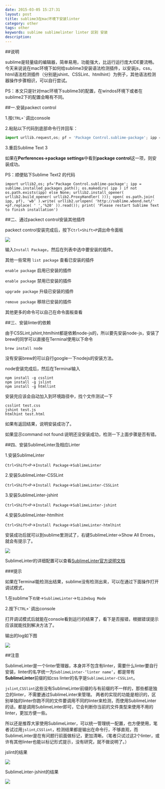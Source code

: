 ```yaml
---
date: 2015-03-05 15:27:31
layout: post
title: sublime3在mac环境下安装linter
category: other
tags: other
keywords: sublime sublimelinter linter 区别 安装
description:
---
```


##说明

sublime是轻量级的编辑器，简单易用，功能强大，比运行运行庞大IDE要流畅。今天来说说在mac环境下如何给sublime3安装语法检测插件，以安装js，css，html语法检测插件（分别是jshint、CSSLint、htmlhint）为例子，其他语法检测器操作步骤相识，可以自行尝试。

PS：本文只是针对mac环境下sublime3的配置，在windos环境下或者在sublime2下的配置会略有不同。

##一.安装packect control

1.按`` CTRL+` ``调出console

2.粘贴以下代码到底部命令行并回车：

```python
import urllib.request,os; pf = 'Package Control.sublime-package'; ipp = sublime.installed_packages_path(); urllib.request.install_opener( urllib.request.build_opener( urllib.request.ProxyHandler()) ); open(os.path.join(ipp, pf), 'wb').write(urllib.request.urlopen( 'http://sublime.wbond.net/' + pf.replace(' ','%20')).read())
```
3.重启Sublime Text 3

如果在**Perferences->package settings**中看到**package control**这一项，则安装成功。

PS：顺便贴下Sublime Text2 的代码

```
import urllib2,os; pf='Package Control.sublime-package'; ipp = sublime.installed_packages_path(); os.makedirs( ipp ) if not os.path.exists(ipp) else None; urllib2.install_opener( urllib2.build_opener( urllib2.ProxyHandler( ))); open( os.path.join( ipp, pf), 'wb' ).write( urllib2.urlopen( 'http://sublime.wbond.net/' +pf.replace( ' ','%20' )).read()); print( 'Please restart Sublime Text to finish installation')
```

##二、通过packect control安装其他插件

packect control安装完成后，按下`Ctrl+Shift+P`调出命令面板

![](http://javen-blog-image.oss-cn-shenzhen.aliyuncs.com/control_package.png)

输入`Install Package`，然后在列表中选中要安装的插件。

其他一些常用
`list package` 查看已安装的插件

`enable package` 启用已安装的插件

`enable package`  禁用已安装的插件

`upgrade package` 升级已安装的插件

`remove package` 移除已安装的插件

其他更多的命令可以自己在命令面板查看

##三、安装linter的依赖

由于CSSLint,jshint,htmlhint都是依赖node-js的，所以要先安装node-js，安装了brew的同学可以直接在Terminal使用以下命令

```
brew install node
```

没有安装brew的可以自行google一下nodejs的安装方法。

node安装完成后，然后在Terminal输入

```
npm install -g csslint
npm install -g jslint
npm install -g htmllint
```

安装完应该会自动加入到环境路径中，找个文件测试一下

```
csslint test.css
jshint test.js
htmlhint test.html
```
如果有返回结果，说明安装成功了。

如果显示command not found:说明还没安装成功，检测一下上面步骤是否有错。

##四、安装SublimeLinter及相应Linter

1.安装SublimeLinter

`Ctrl+Shift+P`->`Install Package`->`SublimeLinter`

2.安装SublimeLinter-CSSLint

`Ctrl+Shift+P`->`Install Package`->`SublimeLinter-CSSLint`

3.安装SublimeLinter-jshint

`Ctrl+Shift+P`->`Install Package`->`SublimeLinter-jshint`

4.安装SublimeLinter-htmlhint

`Ctrl+Shift+P`->`Install Package`->`SublimeLinter-htmlhint`

安装成功后就可以到sublime里测试了，右键SublimeLinter->Show All Erroes，就会有提示了。

![](http://javen-blog-image.oss-cn-shenzhen.aliyuncs.com/linter2.png)

SublimeLinter的详细配置可以查看[SublimeLinter官方说明文档](http://sublimelinter.readthedocs.org/en/latest/)

###提示

如果在Terminal能检测出结果，sublime没有检测出来，可以在通过下面操作打开调试模式，

1.在sublime下`右键`->`SublimeLinter`->`勾上Debug Mode`

2.按下`` CTRL+` ``调出console


打开调试模式后就能在console看到运行的结果了，看下是否报错，根据错误提示应该就能找到解决方法了。


输出的log如下图

![](http://javen-blog-image.oss-cn-shenzhen.aliyuncs.com/show_log.png)

##注意

SublimeLinter是一个linter管理器，本身并不包含有linter，需要什么linter要自行安装，linter的名字统一为`SublimeLinter-‘linter name’`，都是带有**SublimeLinter**前缀的如css linter的名字是`SublimeLinter-CSSLint`。

`jslint`,`CSSlint`这些没有SublimeLinter前缀的与有前缀的不一样的，那些都是独立的linter，不需要通过SublimeLinter来管理。
两者的实现的功能是相识的，区别单独的linter你跑不同的文件要调用不同的linter来检测，而使用SublimeLinter的话，都是调用SublimeLinter即可，它会判断你当前的文件类型来使用不用的linter，更加方便一些。

所以还是推荐大家使用SublimeLinter，可以统一管理统一配置，也方便使用，笔者试过用`jslint`,`CSSlint`，检测结果都是输出在命令行，不够直观，而SublimeLinter是在有问题行前面做标记，更加清晰。（笔者只试过这2个linter，或许有其他linter也能以标记形式提示，没有研究，就不做说明了。）

jslint的结果

![](http://javen-blog-image.oss-cn-shenzhen.aliyuncs.com/jslint.png)


SublimeLinter-jshint的结果

![](http://javen-blog-image.oss-cn-shenzhen.aliyuncs.com/sublimelinter.png)